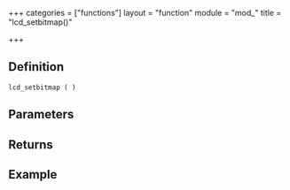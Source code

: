 +++
categories = ["functions"]
layout = "function"
module = "mod_"
title = "lcd_setbitmap()"

+++

## Definition

    lcd_setbitmap ( )

## Parameters

## Returns

## Example
